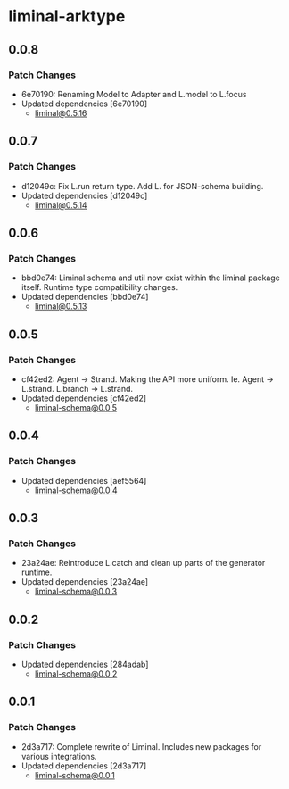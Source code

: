 # liminal-arktype

## 0.0.8

### Patch Changes

- 6e70190: Renaming Model to Adapter and L.model to L.focus
- Updated dependencies [6e70190]
  - liminal@0.5.16

## 0.0.7

### Patch Changes

- d12049c: Fix L.run return type. Add L.<type> for JSON-schema building.
- Updated dependencies [d12049c]
  - liminal@0.5.14

## 0.0.6

### Patch Changes

- bbd0e74: Liminal schema and util now exist within the liminal package itself. Runtime type compatibility changes.
- Updated dependencies [bbd0e74]
  - liminal@0.5.13

## 0.0.5

### Patch Changes

- cf42ed2: Agent -> Strand. Making the API more uniform. Ie. Agent -> L.strand. L.branch -> L.strand.
- Updated dependencies [cf42ed2]
  - liminal-schema@0.0.5

## 0.0.4

### Patch Changes

- Updated dependencies [aef5564]
  - liminal-schema@0.0.4

## 0.0.3

### Patch Changes

- 23a24ae: Reintroduce L.catch and clean up parts of the generator runtime.
- Updated dependencies [23a24ae]
  - liminal-schema@0.0.3

## 0.0.2

### Patch Changes

- Updated dependencies [284adab]
  - liminal-schema@0.0.2

## 0.0.1

### Patch Changes

- 2d3a717: Complete rewrite of Liminal. Includes new packages for various integrations.
- Updated dependencies [2d3a717]
  - liminal-schema@0.0.1
